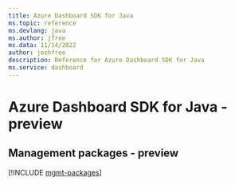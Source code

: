 ```yaml
---
title: Azure Dashboard SDK for Java
ms.topic: reference
ms.devlang: java
ms.author: jfree
ms.data: 11/14/2022
author: joshfree
description: Reference for Azure Dashboard SDK for Java
ms.service: dashboard
---
```

# Azure Dashboard SDK for Java - preview

## Management packages - preview
[!INCLUDE [mgmt-packages](dashboard-mgmt-index.md)]